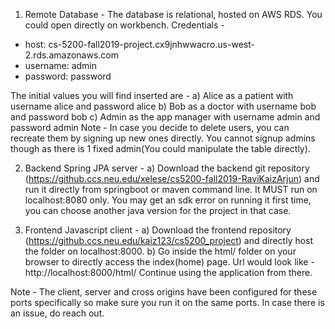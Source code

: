 1) Remote Database - 
The database is relational, hosted on AWS RDS. You could open directly on workbench.
Credentials - 
* host: cs-5200-fall2019-project.cx9jnhwwacro.us-west-2.rds.amazonaws.com
* username: admin
* password: password

The initial values you will find inserted are - 
a) Alice as a patient with username alice and password alice
b) Bob as a doctor with username bob and password bob
c) Admin as the app manager with username admin and password admin
Note - In case you decide to delete users, you can recreate them by signing up new ones directly. You
cannot signup admins though as there is 1 fixed admin(You could manipulate the table directly).

2) Backend Spring JPA server - 
a) Download the backend git repository (https://github.ccs.neu.edu/xelese/cs5200-fall2019-RaviKaizArjun) and run it directly from springboot or maven command line. It MUST run on localhost:8080 only. You may get an sdk error on running it first time, you can choose another java version for the project in that case.

3) Frontend Javascript client -
a) Download the frontend  repository (https://github.ccs.neu.edu/kaiz123/cs5200_project) and directly host the folder on localhost:8000.
b) Go inside the html/ folder on your browser to directly access the index(home) page. Url would look like - 
http://localhost:8000/html/
Continue using the application from there.

Note - The client, server and cross origins have been configured for these ports specifically so make sure you run it on the same ports. In case there is an issue, do reach out.

